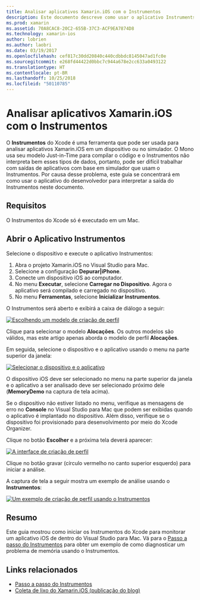 ```yaml
---
title: Analisar aplicativos Xamarin.iOS com o Instrumentos
description: Este documento descreve como usar o aplicativo Instruments da Apple para analisar um aplicativo Xamarin.iOS instalado em um dispositivo ou um simulador.
ms.prod: xamarin
ms.assetid: 70A8CAC8-20C2-655B-37C3-ACF9EA7874D8
ms.technology: xamarin-ios
author: lobrien
ms.author: laobri
ms.date: 03/19/2017
ms.openlocfilehash: cef817c30dd20840c440cdbbdc8145047ad1fc0e
ms.sourcegitcommit: e268fd44422d0bbc7c944a678e2cc633a0493122
ms.translationtype: HT
ms.contentlocale: pt-BR
ms.lasthandoff: 10/25/2018
ms.locfileid: "50110785"
---
```

# <a name="profiling-xamarinios-applications-with-instruments"></a>Analisar aplicativos Xamarin.iOS com o Instrumentos

O **Instrumentos** do Xcode é uma ferramenta que pode ser usada para analisar aplicativos Xamarin.iOS em um dispositivo ou no simulador. O Mono usa seu modelo Just-in-Time para compilar o código e o Instrumentos não interpreta bem esses tipos de dados, portanto, pode ser difícil trabalhar com saídas de aplicativos com base em simulador que usam o Instrumentos.
Por causa desse problema, este guia se concentrará em como usar o aplicativo do desenvolvedor para interpretar a saída do Instrumentos neste documento.

## <a name="requirements"></a>Requisitos

O Instrumentos do Xcode só é executado em um Mac.

## <a name="opening-the-instruments-app"></a>Abrir o Aplicativo Instrumentos

Selecione o dispositivo e execute o aplicativo Instrumentos:

1. Abra o projeto Xamarin.iOS no Visual Studio para Mac.
2. Selecione a configuração **Depurar|iPhone**.
3. Conecte um dispositivo iOS ao computador.
4. No menu **Executar**, selecione **Carregar no Dispositivo**. Agora o aplicativo será compilado e carregado no dispositivo.
5. No menu **Ferramentas**, selecione **Inicializar Instrumentos**.


O Instrumentos será aberto e exibirá a caixa de diálogo a seguir:

 [![](using-instruments-to-detect-native-leaks-using-markheap-images/instruments1.png "Escolhendo um modelo de criação de perfil")](using-instruments-to-detect-native-leaks-using-markheap-images/instruments1.png#lightbox)

Clique para selecionar o modelo **Alocações**. Os outros modelos são válidos, mas este artigo apenas aborda o modelo de perfil **Alocações**.

Em seguida, selecione o dispositivo e o aplicativo usando o menu na parte superior da janela:

[![](using-instruments-to-detect-native-leaks-using-markheap-images/instruments2.png "Selecionar o dispositivo e o aplicativo")](using-instruments-to-detect-native-leaks-using-markheap-images/instruments2.png#lightbox)

O dispositivo iOS deve ser selecionado no menu na parte superior da janela e o aplicativo a ser analisado deve ser selecionado próximo dele (**MemoryDemo** na captura de tela acima).

Se o dispositivo não estiver listado no menu, verifique as mensagens de erro no **Console** no Visual Studio para Mac que podem ser exibidas quando o aplicativo é implantado no dispositivo. Além disso, verifique se o dispositivo foi provisionado para desenvolvimento por meio do Xcode Organizer.

Clique no botão **Escolher** e a próxima tela deverá aparecer:

[![](using-instruments-to-detect-native-leaks-using-markheap-images/instruments3.png "A interface de criação de perfil")](using-instruments-to-detect-native-leaks-using-markheap-images/instruments3.png#lightbox)

Clique no botão gravar (círculo vermelho no canto superior esquerdo) para iniciar a análise.

A captura de tela a seguir mostra um exemplo de análise usando o **Instrumentos**:

[![](using-instruments-to-detect-native-leaks-using-markheap-images/instruments4.png "Um exemplo de criação de perfil usando o Instrumentos")](using-instruments-to-detect-native-leaks-using-markheap-images/instruments4.png#lightbox)

## <a name="summary"></a>Resumo

Este guia mostrou como iniciar os Instrumentos do Xcode para monitorar um aplicativo iOS de dentro do Visual Studio para Mac. Vá para o [Passo a passo do Instrumentos](~/ios/deploy-test/walkthrough-apples-instrument.md) para obter um exemplo de como diagnosticar um problema de memória usando o Instrumentos.

## <a name="related-links"></a>Links relacionados

- [Passo a passo do Instrumentos](~/ios/deploy-test/walkthrough-apples-instrument.md)
- [Coleta de lixo do Xamarin.iOS (publicação do blog)](http://c-sharx.net/2015-04-27-xamarin-ios-the-garbage-collector-and-me/)
